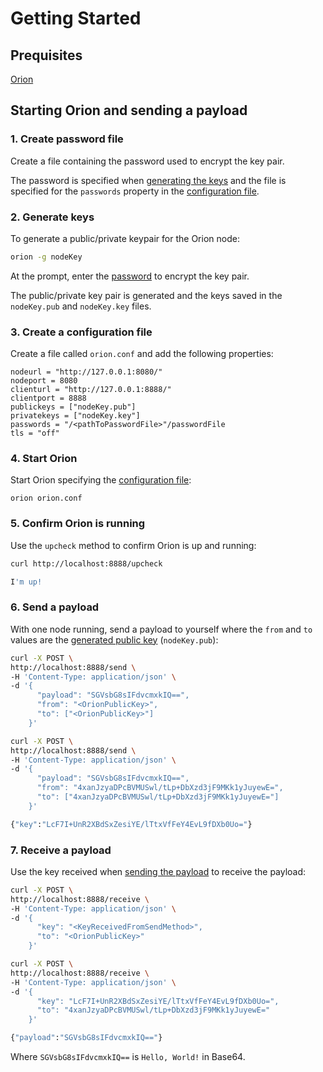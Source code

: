 # Getting Started

## Prequisites

[Orion](../HowTo/Install-Binaries.md)

## Starting Orion and sending a payload

### 1. Create password file

Create a file containing the password used to encrypt the key pair. 

The password is specified when [generating the keys](#2-generate-keys) and the file is specified for the `passwords` property in the 
[configuration file](#3-create-a-configuration-file). 

### 2. Generate keys

To generate a public/private keypair for the Orion node:

``` bash
orion -g nodeKey
```

At the prompt, enter the [password](#1-create-password-file) to encrypt the key pair. 

The public/private key pair is generated and the keys saved in the `nodeKey.pub` and `nodeKey.key` files.

### 3. Create a configuration file

Create a file called `orion.conf` and add the following properties:

```
nodeurl = "http://127.0.0.1:8080/"
nodeport = 8080
clienturl = "http://127.0.0.1:8888/"
clientport = 8888
publickeys = ["nodeKey.pub"]
privatekeys = ["nodeKey.key"]
passwords = "/<pathToPasswordFile>"/passwordFile
tls = "off"
```

### 4. Start Orion

Start Orion specifying the [configuration file](#3-create-a-configuration-file):

```
orion orion.conf
```

### 5. Confirm Orion is running

Use the `upcheck` method to confirm Orion is up and running:

```bash tab="Request"
curl http://localhost:8888/upcheck
```

```bash tab="Result"
I'm up!
```

### 6. Send a payload

With one node running, send a payload to yourself where the `from` and `to` values are the [generated public key](#2-generate-keys) (`nodeKey.pub`):

```bash tab="Request"
curl -X POST \
http://localhost:8888/send \
-H 'Content-Type: application/json' \
-d '{ 
      "payload": "SGVsbG8sIFdvcmxkIQ==",
      "from": "<OrionPublicKey>",
      "to": ["<OrionPublicKey>"]
    }'
```

```bash tab="Example"
curl -X POST \
http://localhost:8888/send \
-H 'Content-Type: application/json' \
-d '{ 
      "payload": "SGVsbG8sIFdvcmxkIQ==",
      "from": "4xanJzyaDPcBVMUSwl/tLp+DbXzd3jF9MKk1yJuyewE=",
      "to": ["4xanJzyaDPcBVMUSwl/tLp+DbXzd3jF9MKk1yJuyewE="]
    }'
```

```bash tab="Result"
{"key":"LcF7I+UnR2XBdSxZesiYE/lTtxVfFeY4EvL9fDXb0Uo="}
```

### 7. Receive a payload

Use the key received when [sending the payload](#6-send-a-payload) to receive the payload:

```bash tab="Request"
curl -X POST \
http://localhost:8888/receive \
-H 'Content-Type: application/json' \
-d '{
      "key": "<KeyReceivedFromSendMethod>",
      "to": "<OrionPublicKey>"
    }'
```

```bash tab="Example"
curl -X POST \
http://localhost:8888/receive \
-H 'Content-Type: application/json' \
-d '{
      "key": "LcF7I+UnR2XBdSxZesiYE/lTtxVfFeY4EvL9fDXb0Uo=",
      "to": "4xanJzyaDPcBVMUSwl/tLp+DbXzd3jF9MKk1yJuyewE="
    }'
```

```bash tab="Result"
{"payload":"SGVsbG8sIFdvcmxkIQ=="}
```

Where `SGVsbG8sIFdvcmxkIQ==` is `Hello, World!` in Base64.

